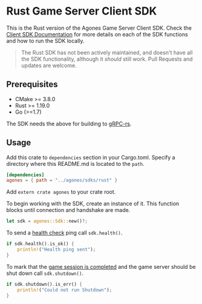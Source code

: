 # Rust Game Server Client SDK

This is the Rust version of the Agones Game Server Client SDK. 
Check the [Client SDK Documentation](../) for more details on each of the SDK functions and how to run the SDK locally.

> The Rust SDK has not been actively maintained, and doesn't have all the SDK functionality, although it _should_ still work.
  Pull Requests and updates are welcome.

## Prerequisites

- CMake >= 3.8.0
- Rust >= 1.19.0
- Go (>=1.7)

The SDK needs the above for building to [gRPC-rs](https://github.com/pingcap/grpc-rs).

## Usage

Add this crate to `dependencies` section in your Cargo.toml.
Specify a directory where this README.md is located to the `path`.

```toml
[dependencies]
agones = { path = "../agones/sdks/rust" }
```

Add `extern crate agones` to your crate root.

To begin working with the SDK, create an instance of it. This function blocks until connection and handshake are made.

```rust
let sdk = agones::Sdk::new()?;
```

To send a [health check](../README.md#health) ping call `sdk.health()`.

```rust
if sdk.health().is_ok() {
    println!("Health ping sent");
}
```

To mark that the [game session is completed](../README.md#shutdown) and the game server should be shut down call `sdk.shutdown()`. 

```rust
if sdk.shutdown().is_err() {
    println!("Could not run Shutdown");
}
```
